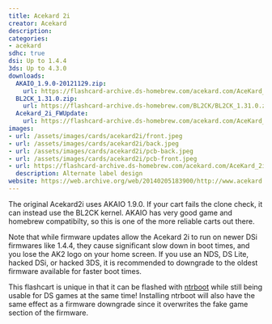 ```yaml
---
title: Acekard 2i
creator: Acekard
description:
categories:
- acekard
sdhc: true
dsi: Up to 1.4.4
3ds: Up to 4.3.0
downloads:
  AKAIO_1.9.0-20121129.zip:
    url: https://flashcard-archive.ds-homebrew.com/acekard.com/AceKard_2i/AKAIO_1.9.0-20121129.zip
  BL2CK_1.31.0.zip:
    url: https://flashcard-archive.ds-homebrew.com/BL2CK/BL2CK_1.31.0.zip
  Acekard_2i_FWUpdate:
    url: https://flashcard-archive.ds-homebrew.com/acekard.com/AceKard_2i/Acekard_2i_FWUpdate/
images:
- url: /assets/images/cards/acekard2i/front.jpeg
- url: /assets/images/cards/acekard2i/back.jpeg
- url: /assets/images/cards/acekard2i/pcb-back.jpeg
- url: /assets/images/cards/acekard2i/pcb-front.jpeg
- url: https://flashcard-archive.ds-homebrew.com/acekard.com/AceKard_2i/acekard2i.jpg
  description: Alternate label design
website: https://web.archive.org/web/20140205183900/http://www.acekard.com/
---
```


The original Acekard2i uses AKAIO 1.9.0. If your cart fails the clone check, it can instead use the BL2CK kernel. AKAIO has very good game and homebrew compatibilty, so this is one of the more reliable carts out there.

Note that while firmware updates allow the Acekard 2i to run on newer DSi firmwares like 1.4.4, they cause significant slow down in boot times, and you lose the AK2 logo on your home screen. If you use an NDS, DS Lite, hacked DSi, or hacked 3DS, it is recommended to downgrade to the oldest firmware available for faster boot times.

This flashcart is unique in that it can be flashed with [ntrboot](https://3ds.hacks.guide/ntrboot) while still being usable for DS games at the same time! Installing ntrboot will also have the same effect as a firmware downgrade since it overwrites the fake game section of the firmware.